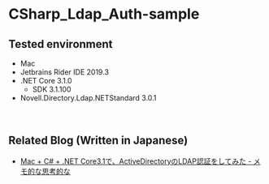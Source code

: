 CSharp_Ldap_Auth-sample
===

## Tested environment

- Mac
- Jetbrains Rider IDE 2019.3
- .NET Core 3.1.0
  - SDK 3.1.100
- Novell.Directory.Ldap.NETStandard 3.0.1

　  

## Related Blog (Written in Japanese)

- [Mac + C# + .NET Core3.1で、ActiveDirectoryのLDAP認証をしてみた - メモ的な思考的な](https://thinkami.hatenablog.com/entry/2020/02/03/223715)